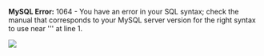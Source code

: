 **MySQL Error:** 1064 - You have an error in your SQL syntax; check the manual that corresponds to your MySQL server version for the right syntax to use near ''' at line 1.

![](https://gist.githubusercontent.com/splitline/0ccff7434235ec2aed1e0aa03693b9f5/raw/api.svg)
